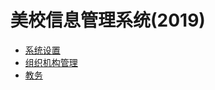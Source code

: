 # 美校信息管理系统(2019)

* [系统设置](settings/README.md)
* [组织机构管理](organization/README.md)
* [教务](jiaowu/README.md)
